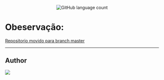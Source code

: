 <p align="center"><img alt="GitHub language count" src="https://img.shields.io/github/languages/count/Pedroemanuelavelar/Alura"></p>

# Obeservação:
[Repositorio movido para branch master](https://github.com/Pedroemanuelavelar/Alura/tree/master)

***
## Author
![](https://avatars.githubusercontent.com/u/47002730?s=96&v=4)
